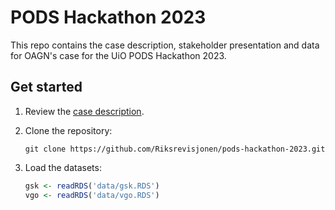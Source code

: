 # PODS Hackathon 2023

This repo contains the case description, stakeholder presentation and data for OAGN's case for the UiO PODS Hackathon 2023. 


## Get started 


1. Review the [case description](https://github.com/Riksrevisjonen/pods-hackathon-2023/blob/main/case.md). 

2. Clone the repository: 

    ```shell
    git clone https://github.com/Riksrevisjonen/pods-hackathon-2023.git
    ```

3. Load the datasets: 

    ```r
    gsk <- readRDS('data/gsk.RDS')
    vgo <- readRDS('data/vgo.RDS')
    ```


